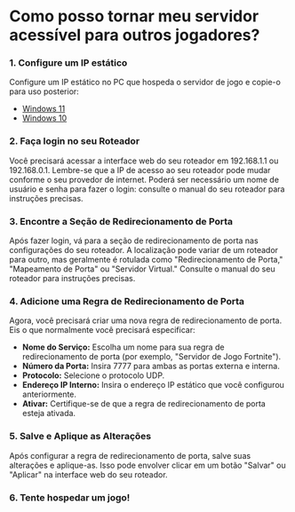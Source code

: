 # Como posso tornar meu servidor acessível para outros jogadores?

### 1. Configure um IP estático

Configure um IP estático no PC que hospeda o servidor de jogo e copie-o para uso posterior:

- [Windows 11](https://pureinfotech.com/set-static-ip-address-windows-11/)
- [Windows 10](https://pureinfotech.com/set-static-ip-address-windows-10/)

### 2. Faça login no seu Roteador

Você precisará acessar a interface web do seu roteador em 192.168.1.1 ou 192.168.0.1.
Lembre-se que a IP de acesso ao seu roteador pode mudar conforme o seu provedor de internet.
Poderá ser necessário um nome de usuário e senha para fazer o login: consulte o manual do seu roteador para instruções precisas.

### 3. Encontre a Seção de Redirecionamento de Porta

Após fazer login, vá para a seção de redirecionamento de porta nas configurações do seu roteador.
A localização pode variar de um roteador para outro, mas geralmente é rotulada como "Redirecionamento de Porta," "Mapeamento de Porta" ou "Servidor Virtual."
Consulte o manual do seu roteador para instruções precisas.

### 4. Adicione uma Regra de Redirecionamento de Porta

Agora, você precisará criar uma nova regra de redirecionamento de porta. Eis o que normalmente você precisará especificar:

- **Nome do Serviço:** Escolha um nome para sua regra de redirecionamento de porta (por exemplo, "Servidor de Jogo Fortnite").
- **Número da Porta:** Insira 7777 para ambas as portas externa e interna.
- **Protocolo:** Selecione o protocolo UDP.
- **Endereço IP Interno:** Insira o endereço IP estático que você configurou anteriormente.
- **Ativar:** Certifique-se de que a regra de redirecionamento de porta esteja ativada.

### 5. Salve e Aplique as Alterações

Após configurar a regra de redirecionamento de porta, salve suas alterações e aplique-as. 
Isso pode envolver clicar em um botão "Salvar" ou "Aplicar" na interface web do seu roteador.

### 6. Tente hospedar um jogo!
